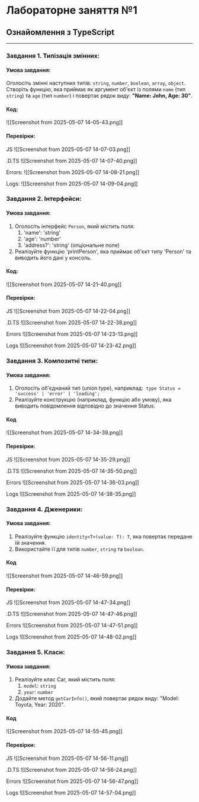 # Лабораторне заняття №1 
## Ознайомлення з TypeScript
---
### Завдання 1. Типізація змінних:
#### Умова завдання:
Оголосіть змінні наступних типів: `string`, `number`, `boolean`, `array`, `object`. Створіть функцію, яка приймає як аргумент об'єкт із полями `name` (тип `string`) та `age` (тип `number`) і повертає рядок виду: **"Name: John, Age: 30"**.

#### Код:
![[Screenshot from 2025-05-07 14-05-43.png]]

#### Перевірки:
JS
![[Screenshot from 2025-05-07 14-07-03.png]]

.D.TS
![[Screenshot from 2025-05-07 14-07-40.png]]

Errors:
![[Screenshot from 2025-05-07 14-08-21.png]]

Logs:
![[Screenshot from 2025-05-07 14-09-04.png]]


### Завдання 2. Інтерфейси:
#### Умова завдання:
1. Оголосіть інтерфейс `Person`, який містить поля:
	1. 'name': 'string'
	2. 'age': 'number'
	3. 'address?': 'string' (опціональне поле)
2. Реалізуйте функцію 'printPerson', яка приймає об'єкт типу 'Person' та виводить його дані у консоль.

#### Код:
![[Screenshot from 2025-05-07 14-21-40.png]]

#### Перевірки:
JS
![[Screenshot from 2025-05-07 14-22-04.png]]

.D.TS
![[Screenshot from 2025-05-07 14-22-38.png]]

Errors
![[Screenshot from 2025-05-07 14-23-13.png]]

Logs
![[Screenshot from 2025-05-07 14-23-42.png]]


### Завдання 3. Композитні типи:
#### Умова завдання:
1. Оголосіть об'єднаний тип (union type), наприклад: 
	`type Status = 'success' | 'error' | 'loading';`
2. Реалізуйте конструкцію (наприклад, функцію або умову), яка виводить повідомлення відповідно до значення Status.

#### Код
![[Screenshot from 2025-05-07 14-34-39.png]]

#### Перевірки:
JS
![[Screenshot from 2025-05-07 14-35-29.png]]

.D.TS
![[Screenshot from 2025-05-07 14-35-50.png]]

Errors
![[Screenshot from 2025-05-07 14-36-03.png]]

Logs
![[Screenshot from 2025-05-07 14-38-35.png]]


### Завдання 4. Дженерики:
#### Умова завдання:
1. Реалізуйте функцію `identity<T>(value: T): T`, яка повертає передане їй значення.
2. Використайте її для типів `number`, `string` та `boolean`.

#### Код
![[Screenshot from 2025-05-07 14-46-59.png]]

#### Перевірки:
JS
![[Screenshot from 2025-05-07 14-47-34.png]]

.D.TS
![[Screenshot from 2025-05-07 14-47-46.png]]

Errors
![[Screenshot from 2025-05-07 14-47-51.png]]

Logs
![[Screenshot from 2025-05-07 14-48-02.png]]



### Завдання 5. Класи:
#### Умова завдання:
1. Реалізуйте клас Car, який містить поля:
	1. `model`: `string`
	2. `year`: `number`
2. Додайте метод `getCarInfo()`, який повертає рядок виду: "Model: Toyota, Year: 2020".

#### Код
![[Screenshot from 2025-05-07 14-55-45.png]]

#### Перевірки:
JS
![[Screenshot from 2025-05-07 14-56-11.png]]

.D.TS
![[Screenshot from 2025-05-07 14-56-24.png]]

Errors
![[Screenshot from 2025-05-07 14-56-47.png]]

Logs
![[Screenshot from 2025-05-07 14-57-04.png]]